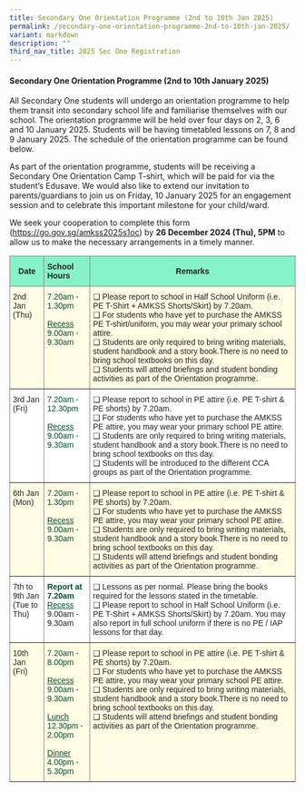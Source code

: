 ```yaml
---
title: Secondary One Orientation Programme (2nd to 10th Jan 2025)
permalink: /secondary-one-orientation-programme-2nd-to-10th-jan-2025/
variant: markdown
description: ""
third_nav_title: 2025 Sec One Registration
---
```

#### Secondary One Orientation Programme (2nd to 10th January 2025)
All Secondary One students will undergo an orientation programme to help them transit into secondary school life and familiarise themselves with our school. The orientation programme will be held over four days on 2, 3, 6 and 10 January 2025. Students will be having timetabled lessons on 7, 8 and 9 January 2025. The schedule of the orientation programme can be found below.

As part of the orientation programme, students will be receiving a Secondary One Orientation Camp T-shirt, which will be paid for via the student’s Edusave. We would also like to extend our invitation to parents/guardians to join us on Friday, 10 January 2025 for an engagement session and to celebrate this important milestone for your child/ward.

We seek your cooperation to complete this form (https://go.gov.sg/amkss2025s1oc) by <b>26 December 2024 (Thu), 5PM</b> to allow us to make the necessary arrangements in a timely manner.



<style type="text/css">
.tg  {border-collapse:collapse;border-spacing:0;}
.tg td{border-color:black;border-style:solid;border-width:1px;font-family:Arial, sans-serif;font-size:14px;
  overflow:hidden;padding:10px 5px;word-break:normal;}
.tg th{border-color:black;border-style:solid;border-width:1px;font-family:Arial, sans-serif;font-size:14px;
  font-weight:normal;overflow:hidden;padding:10px 5px;word-break:normal;}
.tg .tg-h8xx{background-color:#FFFDE4;border-color:inherit;color:#004D2E;text-align:left;vertical-align:top}
.tg .tg-b1ai{background-color:#FFFDE4;border-color:inherit;color:#222;text-align:left;vertical-align:top}
.tg .tg-nnw7{background-color:#85F2C7;border-color:inherit;color:#222;font-weight:bold;text-align:left;vertical-align:middle}
.tg .tg-fpqu{background-color:#FFFDE4;border-color:inherit;color:#222;text-align:left;vertical-align:middle}
.tg .tg-lla3{background-color:#85F2C7;border-color:inherit;color:#222;font-weight:bold;text-align:center;vertical-align:middle}
.tg .tg-ats7{background-color:#FFF;border-color:inherit;color:#222;text-align:left;vertical-align:top}
.tg .tg-ioui{background-color:#FFF;border-color:inherit;color:#004D2E;text-align:left;vertical-align:top}
</style>
<table class="tg">
<thead>
  <tr>
    <th class="tg-lla3"><span style="font-weight:bold;color:#222;background-color:#85F2C7">Date</span></th>
    <th class="tg-nnw7"><span style="font-weight:bold;color:#222;background-color:#85F2C7">School Hours</span></th>
    <th class="tg-lla3" colspan="3"><span style="font-weight:bold;color:#222;background-color:#85F2C7">Remarks</span></th>
  </tr>
</thead>
<tbody>
  <tr>
    <td class="tg-b1ai">2nd Jan (Thu)<span style="color:#222;background-color:#FFFDE4"> </span></td>
    <td class="tg-h8xx"><span style="font-weight:400;color:#004D2E">7.20am - </span><br><span style="font-weight:400;color:#004D2E">1.30pm</span><br><br><span style="text-decoration:underline">Recess</span><br>9.00am - 9.30am <br></td>
    <td class="tg-fpqu" colspan="3"><span style="color:#222;background-color:#FFFDE4">     </span>❑ Please report to school in Half School Uniform (i.e. PE T-Shirt + AMKSS Shorts/Skirt) by 7.20am. <br>❑ For students who have yet to purchase the AMKSS PE T-shirt/uniform, you may wear your primary school attire.<br>❑ Students are only required to bring writing materials, student handbook and a story book.There is no need to bring school textbooks on this day.<br>❑ Students will attend briefings and student bonding activities as part of the Orientation programme.</td>
  </tr>
  <tr>
    <td class="tg-ats7">3rd Jan (Fri)<span style="color:#222;background-color:#FFF"> </span></td>
    <td class="tg-ioui"><span style="font-weight:400;color:#004D2E">7.20am - </span><br><span style="font-weight:400;color:#004D2E">12.30pm</span><br><br><span style="text-decoration:underline">Recess</span><br>9.00am - 9.30am  </td>
    <td class="tg-ats7" colspan="3">❑ Please report to school in PE attire (i.e. PE T-shirt &amp; PE shorts) by 7.20am.<br>❑ For students who have yet to purchase the AMKSS PE attire, you may wear your primary school PE attire.<br>❑ Students are only required to bring writing materials, student handbook and a story book.There is no need to bring school textbooks on this day.<br>❑	Students will be introduced to the different CCA groups as part of the Orientation programme.   </td>
  </tr>
  <tr>
    <td class="tg-b1ai">6th Jan (Mon)<span style="color:#222;background-color:#FFFDE4"> </span></td>
    <td class="tg-h8xx"><span style="font-weight:400;color:#004D2E">7.20am - </span><br><span style="font-weight:400;color:#004D2E">1.30pm</span><br><br><span style="text-decoration:underline">Recess</span><br>9.00am - 9.30am </td>
    <td class="tg-b1ai" colspan="3">❑ Please report to school in PE attire (i.e. PE T-shirt &amp; PE shorts) by 7.20am.<br>❑ For students who have yet to purchase the AMKSS PE attire, you may wear your primary school PE attire.<br>❑ Students are only required to bring writing materials, student handbook and a story book.There is no need to bring school textbooks on this day.<br>❑ Students will attend briefings and student bonding activities as part of the Orientation programme.     </td>
  </tr>
  <tr>
    <td class="tg-ats7">7th to 9th Jan <br>(Tue to Thu)<span style="color:#222;background-color:#FFF"> </span></td>
		<td class="tg-ioui"><span style="font-weight:400;color:#004D2E"><b>Report at 7.20am </b> </span><br><span style="font-weight:400;color:#004D2E"></span><span style="text-decoration:underline">Recess</span><br><span style="color:#222">9.00am - 9.30am</span></td>
    <td class="tg-ats7" colspan="3">❑ Lessons as per normal. Please bring the books required for the lessons stated in the timetable.<br>❑ Please report to school in Half School Uniform (i.e. PE T-Shirt + AMKSS Shorts/Skirt) by 7.20am. You may also report in full school uniform if there is no PE / IAP lessons for that day.     </td>       
  </tr>
	<tr>
    <td class="tg-b1ai">10th Jan (Fri)<span style="color:#222;background-color:#FFFDE4"> </span></td>
    <td class="tg-h8xx"><span style="font-weight:400;color:#004D2E">7.20am - </span><br><span style="font-weight:400;color:#004D2E">8.00pm</span><br><br><span style="text-decoration:underline">Recess</span><br>9.00am - 9.30am <br><br><span style="text-decoration:underline">Lunch</span><br>12.30pm - 2.00pm<br><br><span style="text-decoration:underline">Dinner</span><br>4.00pm - 5.30pm</td>		
    <td class="tg-b1ai" colspan="3">❑ Please report to school in PE attire (i.e. PE T-shirt &amp; PE shorts) by 7.20am.<br>❑ For students who have yet to purchase the AMKSS PE attire, you may wear your primary school PE attire.<br>❑ Students are only required to bring writing materials, student handbook and a story book.There is no need to bring school textbooks on this day.<br>❑ Students will attend briefings and student bonding activities as part of the Orientation programme.     </td>
  </tr>
</tbody>
</table>